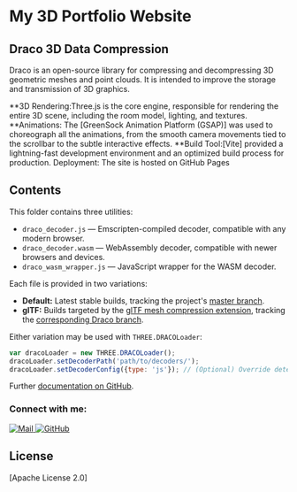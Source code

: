 # My 3D Portfolio Website

## Draco 3D Data Compression

Draco is an open-source library for compressing and decompressing 3D geometric meshes and point clouds. It is intended to improve the storage and transmission of 3D graphics.

**3D Rendering:Three.js is the core engine, responsible for rendering the entire 3D scene, including the room model, lighting, and textures.
**Animations: The [GreenSock Animation Platform (GSAP)] was used to choreograph all the animations, from the smooth camera movements tied to the scrollbar to the subtle interactive effects.
**Build Tool:[Vite] provided a lightning-fast development environment and an optimized build process for production.
Deployment: The site is hosted on GitHub Pages



## Contents

This folder contains three utilities:

* `draco_decoder.js` — Emscripten-compiled decoder, compatible with any modern browser.
* `draco_decoder.wasm` — WebAssembly decoder, compatible with newer browsers and devices.
* `draco_wasm_wrapper.js` — JavaScript wrapper for the WASM decoder.

Each file is provided in two variations:

* **Default:** Latest stable builds, tracking the project's [master branch](https://github.com/google/draco).
* **glTF:** Builds targeted by the [glTF mesh compression extension](https://github.com/KhronosGroup/glTF/tree/master/extensions/2.0/Khronos/KHR_draco_mesh_compression), tracking the [corresponding Draco branch](https://github.com/google/draco/tree/gltf_2.0_draco_extension).

Either variation may be used with `THREE.DRACOLoader`:

```js
var dracoLoader = new THREE.DRACOLoader();
dracoLoader.setDecoderPath('path/to/decoders/');
dracoLoader.setDecoderConfig({type: 'js'}); // (Optional) Override detection of WASM support.
```

Further [documentation on GitHub](https://github.com/google/draco/tree/master/javascript/example#static-loading-javascript-decoder).

<h3 align="left"> Connect with me:</h3>
<div align="left">
  <a href="mailto:ggakavishnu@gmail.com">
    <img src="https://img.shields.io/badge/Mail-Contact-informational?style=for-the-badge&logo=gmail" alt="Mail" />
  </a>
  <a href="https://github.com/jvivard">
    <img src="https://img.shields.io/badge/GitHub-Follow-blue?style=for-the-badge&logo=github" alt="GitHub" />
  </a>
</div>


## License

[Apache License 2.0]
